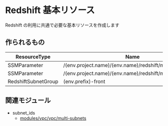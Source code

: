 # Redshift 基本リソース

Redshift の利用に共通で必要な基本リソースを作成します


## 作られるもの

| ResourceType         | Name                                                     |
|----                  |----                                                      |
| SSMParameter         | /(env.project.name)/(env.name)/redshift/master_user      |
| SSMParameter         | /(env.project.name)/(env.name)/redshift/master_password  |
| RedshiftSubnetGroup  | (env.prefix)-front                                       | 


## 関連モジュール

- subnet_ids
  - [modules/vpc/vpc/multi-subnets](../../vpc/vpc/multi-subnets)
